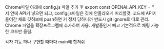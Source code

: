 Chrome파일 아래에 config.js 파일 추가 후 export const OPENAI_API_KEY = ''
저 안에 API키 넣으면 되고, config.js파일은 깃에 안올라오게 처리할것.
코드에 API키 들어간 채로 깃허브에 push하면 키 정지 당하니까 반드시 git ignore로 따로 관리.
Chrome 파일을 확장프로그램에 추가하여 사용.
개발중인거 빼고 기본적으로 채팅 가능한 코드만 올림.


각자 기능 하나 구현할 때마다 main에 합쳐줘

